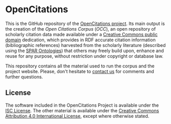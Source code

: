 # OpenCitations

This is the GitHub repository of the [OpenCitations project](http://www.opencitations.net). Its main output is the creation of the *Open Citations Corpus* (*OCC*), an open repository of scholarly citation data made available under a [Creative Commons public domain](https://creativecommons.org/publicdomain/zero/1.0/) dedication, which provides in RDF accurate citation information (bibliographic references) harvested from the scholarly literature (described using the [SPAR Ontologies](http://www.sparontologies.net)) that others may freely build upon, enhance and reuse for any purpose, without restriction under copyright or database law. 

This repository contains all the material used to run the corpus and the project website. Please, don't hesitate to [contact us](mailto:contact@opencitations.net) for comments and further questions.

## License

The software included in the OpenCitations Project is available under the [ISC License](https://opensource.org/licenses/ISC). The other material is available under the [Creative Commons Attribution 4.0 International License](https://creativecommons.org/licenses/by/4.0/legalcode), except where otherwise stated.
